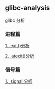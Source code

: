 ## glibc-analysis
glibc 分析

### 进程篇
[1.&nbsp; exit()分析](./stdlib-exit.md)

[2.&nbsp; atexit()分析](./stdlib-atexit.md)

### 信号篇
[1.&nbsp; signal 分析](./signal.md)
